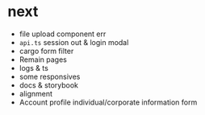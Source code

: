 # next
- file upload component err 
- `api.ts` session out & login modal
- cargo form filter
- Remain pages
- logs & ts
- some responsives 
- docs & storybook
- alignment
- Account profile individual/corporate information form